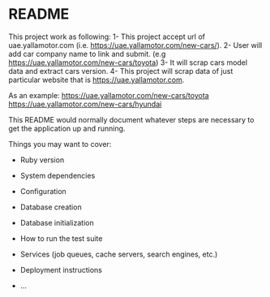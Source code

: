 # README

This project work as following:
1- This project accept url of uae.yallamotor.com (i.e. https://uae.yallamotor.com/new-cars/).
2- User will add car company name to link and submit. (e.g https://uae.yallamotor.com/new-cars/toyota)
3- It will scrap cars model data and extract cars version.
4- This project will scrap data of just particular website that is https://uae.yallamotor.com.

As an example: 
https://uae.yallamotor.com/new-cars/toyota
https://uae.yallamotor.com/new-cars/hyundai

This README would normally document whatever steps are necessary to get the
application up and running.

Things you may want to cover:

* Ruby version

* System dependencies

* Configuration

* Database creation

* Database initialization

* How to run the test suite

* Services (job queues, cache servers, search engines, etc.)

* Deployment instructions

* ...
